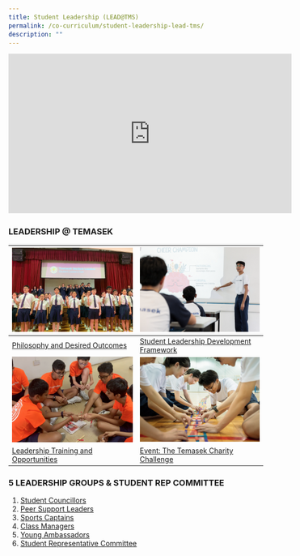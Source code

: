 ```yaml
---
title: Student Leadership (LEAD@TMS)
permalink: /co-curriculum/student-leadership-lead-tms/
description: ""
---
```

<iframe width="560" height="315" src="https://www.youtube.com/embed/m3sv6I_7mAw" title="YouTube video player" frameborder="0" allow="accelerometer; autoplay; clipboard-write; encrypted-media; gyroscope; picture-in-picture" allowfullscreen=""></iframe>


### LEADERSHIP @ TEMASEK

<table class="tg">
<thead>
  <tr>
    <th class="tg-0lax"><img style="width:500px" src="/images/philosophy%20and%20desired%20outcomes.png"></th>
    <th class="tg-0lax"><img style="width:500px" src="/images/student%20leadership%20framework.png"></th>
  </tr>
</thead>
<tbody>
  <tr>
    <td class="tg-0lax"><a href="/student-leadership/philosophy-and-desired-outcomes/">Philosophy and Desired Outcomes</a>
		</td><td class="tg-0lax"><a href="/student-leadership/student-leadership-development-framework/">Student Leadership Development Framework</a>
  </td></tr>
  <tr>
    <td class="tg-0lax"><img style="width:500px" src="/images/training%20and%20opportunities.png"></td>
    <td class="tg-0lax"><img style="width:500px" src="/images/temasek%20charity%20challenge.png"></td>
  </tr>
  <tr>
		<td class="tg-0lax"><a href="/student-leadership/leadership-training-and-opportunities/">Leadership Training and Opportunities</a>
		</td><td class="tg-0lax"><a href="/student-leadership/event-the-temasek-charity-challenge/">Event: The Temasek Charity Challenge</a>
  </td></tr>
</tbody>
</table>

### 5 LEADERSHIP GROUPS &amp; STUDENT REP COMMITTEE

1. [Student Councillors](/student-leadership/student-councillors/)
2. [Peer Support Leaders](/student-leadership/peer-support-leaders/)
3. [Sports Captains](/student-leadership/sports-captains/)
4. [Class Managers](/student-leadership/class-managers/)
5. [Young Ambassadors](/student-leadership/young-ambassadors/)
6. [Student Representative Committee](/student-leadership/student-representative-committee/)